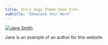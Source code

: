 ```yaml
---
title: Story Hugo Theme Demo Site
subtitle: "Showcase Your Work"
---
```

[![Jane Smith](/img/jane-square.png)](https://www.example.com)

Jane is an example of an author for this website.

